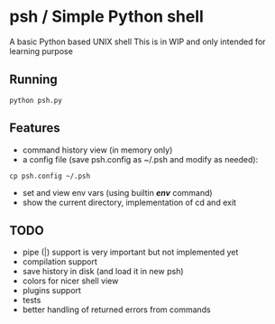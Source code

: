 # psh / Simple Python shell

A basic Python based UNIX shell
This is in WIP and only intended for learning purpose


## Running
`
python psh.py
`

 


## Features
- command history view (in memory only)
- a config file (save psh.config as ~/.psh and modify as needed):

`
cp psh.config ~/.psh
`
- set and view env vars (using builtin _**env**_ command)
- show the current directory, implementation of cd and exit
## TODO
- pipe (|) support is  very important but not implemented yet
- compilation support
- save history in disk (and load it in new psh)
- colors for nicer shell view
- plugins support
- tests
- better handling of returned errors from commands